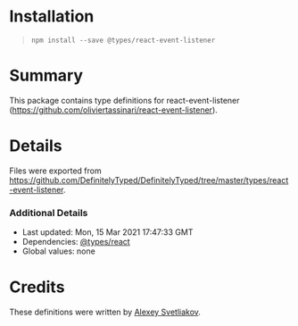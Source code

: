# Installation
> `npm install --save @types/react-event-listener`

# Summary
This package contains type definitions for react-event-listener (https://github.com/oliviertassinari/react-event-listener).

# Details
Files were exported from https://github.com/DefinitelyTyped/DefinitelyTyped/tree/master/types/react-event-listener.

### Additional Details
 * Last updated: Mon, 15 Mar 2021 17:47:33 GMT
 * Dependencies: [@types/react](https://npmjs.com/package/@types/react)
 * Global values: none

# Credits
These definitions were written by [Alexey Svetliakov](https://github.com/asvetliakov).
